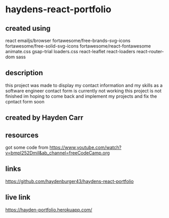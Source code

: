 # haydens-react-portfolio

## created using
react
emailjs/browser
fortawesome/free-brands-svg-icons
fortawesome/free-solid-svg-icons
fortawesome/react-fontawesome
animate.css
gsap-trial
loaders.css
react-leaflet
react-loaders
react-router-dom
sass

## description 
this project was made to display my contact information and my skills as a software engineer
contact form is currently not working
this project is not finished im hoping to come back and implement my projects and fix the cpntact form soon

## created by Hayden Carr

## resources
got some code from https://www.youtube.com/watch?v=bmpI252DmiI&ab_channel=freeCodeCamp.org

## links
https://github.com/haydenburger43/haydens-react-portfolio

## live link 
https://hayden-portfolio.herokuapp.com/

